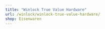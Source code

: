 ```yaml
---
title: "Winlock True Value Hardware"
url: /winlock/winlock-true-value-hardware/
shop: Eisenwaren
---
```

